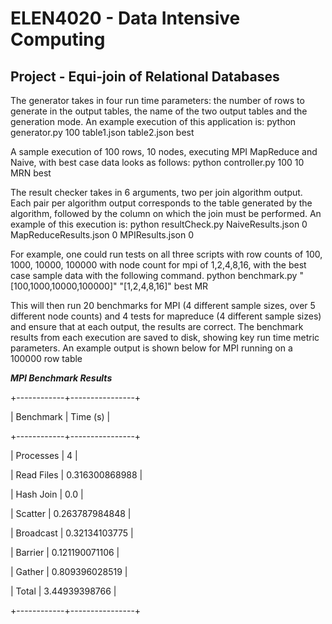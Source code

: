 # ELEN4020 - Data Intensive Computing
## Project - Equi-join of Relational Databases
The generator takes in four run time parameters: the number of rows to generate in the output tables, the name of the two output tables and the generation mode. An example execution of this application is:
python generator.py 100 table1.json table2.json best

A sample execution of 100 rows, 10 nodes, executing MPI MapReduce and Naive, with best case data looks as follows:
python controller.py 100 10 MRN best

The result checker takes in 6 arguments, two per join algorithm output. Each pair per algorithm output corresponds to the table generated by the algorithm, followed by the column on which the join must be performed. An example of this execution is:
python resultCheck.py NaiveResults.json 0 MapReduceResults.json 0 MPIResults.json 0

For example, one could run tests on all three scripts with row counts of 100, 1000, 10000, 100000 with node count for mpi of 1,2,4,8,16, with the best case sample data with the following command. 
python benchmark.py "[100,1000,10000,100000]" "[1,2,4,8,16]" best MR


This will then run 20 benchmarks for MPI (4 different sample sizes, over 5 different node counts) and 4 tests for mapreduce (4 different sample sizes) and ensure that at each output, the results are correct. The benchmark results from each execution are saved to disk, showing key run time metric parameters. An example output is shown below for MPI running on a 100000 row table

***MPI Benchmark Results***




+------------+----------------+


| Benchmark  |    Time (s)    |


+------------+----------------+


| Processes  |       4        |


| Read Files | 0.316300868988 |


| Hash Join  |      0.0       |


| Scatter    | 0.263787984848 |


| Broadcast  | 0.32134103775  |


| Barrier    | 0.121190071106 |


| Gather     | 0.809396028519 |


| Total      | 3.44939398766  |


+------------+----------------+


